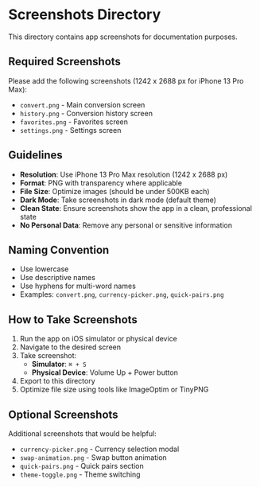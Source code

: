 # Screenshots Directory

This directory contains app screenshots for documentation purposes.

## Required Screenshots

Please add the following screenshots (1242 x 2688 px for iPhone 13 Pro Max):

- `convert.png` - Main conversion screen
- `history.png` - Conversion history screen
- `favorites.png` - Favorites screen
- `settings.png` - Settings screen

## Guidelines

- **Resolution**: Use iPhone 13 Pro Max resolution (1242 x 2688 px)
- **Format**: PNG with transparency where applicable
- **File Size**: Optimize images (should be under 500KB each)
- **Dark Mode**: Take screenshots in dark mode (default theme)
- **Clean State**: Ensure screenshots show the app in a clean, professional state
- **No Personal Data**: Remove any personal or sensitive information

## Naming Convention

- Use lowercase
- Use descriptive names
- Use hyphens for multi-word names
- Examples: `convert.png`, `currency-picker.png`, `quick-pairs.png`

## How to Take Screenshots

1. Run the app on iOS simulator or physical device
2. Navigate to the desired screen
3. Take screenshot:
   - **Simulator**: `⌘ + S`
   - **Physical Device**: Volume Up + Power button
4. Export to this directory
5. Optimize file size using tools like ImageOptim or TinyPNG

## Optional Screenshots

Additional screenshots that would be helpful:

- `currency-picker.png` - Currency selection modal
- `swap-animation.png` - Swap button animation
- `quick-pairs.png` - Quick pairs section
- `theme-toggle.png` - Theme switching

